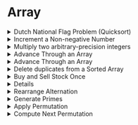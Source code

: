 # Array

<details>
<summary> Dutch National Flag Problem (Quicksort) </summary>

---
Hint: quicksort

---

```cpp
typedef enum {kRed, kWhite, kBlue} Color;

void DutchFlagPartition(int pivot_index, vector<Color>* A_ptr) {
	vector<Color>& A =*A_ptr;
	Color pivot = A[pivot_index];

	int smaller = 0;
	int equal = 0;
	int larger = size(A);

	while (equal < larger) {
		if (A[equal] < pivot) {
			swap(A[smaller++], A[equal++]);
		} else if (A[equal] == pivot) {
			++equal;
		} else {
			swap(A[equal], A[--larger]);
		}
	}
}
```

---
Note:
Time complexity: O(n), space: O(1)

---
</details>

<details>
<summary> Increment a Non-negative Number </summary>

```cpp
vector<int> PlusOne(vector<int> A) {
	++A.back();

	for (int i = size(A) - 1; i > 0 && A[i] == 10; --i) {
		A[i] = 0;
		++A[i-1];
	}

	if (A[0] == 10) {
		A[0] = 1;
		A.emplace_back(0) // place 0 on the end since value will be 100...0
	}
}
```

---
Note:
Time complexity: O(n)

---
</details>

<details>
<summary> Multiply two arbitrary-precision integers </summary>

---
Positive value <1, 9, 3>
Negative value <-7, 6, 1>

---

```cpp
vector<int> Multiply(vector<int> num1, vector<int> num2) {
	const int sign = num1.front() < 0 ^ num2.front() < 0 ? -1 : 1;
	num1.front() = abs(num1.front());
	num2.front() = abs(num2.front());

	vector<int> result(size(num1) +  size(num2), 0);

	for (int i = size(num1) - 1; i >= 0; --i) {
		for (int j = size(num2) - 1; j >= 0; --j) {
			result[i + j + 1] += num1[i] * num2[j];
			result[i + j] += result[i + j + 1] / 10;
			result[i + j + 1] %= 10;
		}
	}

	result = {
		find_if_not(begin(result), end(result), [](int a) {return a == 0;})
	}
}
```

---
Note:
Time complexity: O(n)

---
</details>

<details>
<summary> Advance Through an Array</summary>

---
- Array of n integers
- A[i] denotes the maximum you can advance from index i
- return whether it is possible to advance to the last index starting from beginning of array

---

```cpp
bool CanReachEnd(const vector<int>>& max_advance_steps) {
	int furthest_reach = 0;
	int last_idx = size(max_advance_steps) - 1;

	for (int i = 0; i < furthest_reach && furthest_reach < last_idx; ++i) {
		furthest_reach = max(furthest_reach, max_advance_steps[i] + i);
	}

	return furthest_reach >= last_idx;
}
```

---
Note:
Time complexity: O(n)
Space complexity: O(1)

---
</details>

<details>
<summary> Advance Through an Array</summary>

---
- Array of n integers
- A[i] denotes the maximum you can advance from index i
- return whether it is possible to advance to the last index starting from beginning of array

---

```cpp
bool CanReachEnd(const vector<int>>& max_advance_steps) {
	int furthest_reach = 0;
	int last_idx = size(max_advance_steps) - 1;

	for (int i = 0; i < furthest_reach && furthest_reach < last_idx; ++i) {
		furthest_reach = max(furthest_reach, max_advance_steps[i] + i);
	}

	return furthest_reach >= last_idx;
}
```

---
Note:
Time complexity: O(n)
Space complexity: O(1)

---
</details>

<details>
<summary> Delete duplicates from a Sorted Array</summary>

---
- Return count of remaining elements

---

```cpp
int DeleteDuplicates(vector<int>* A_ptr) {
	vector<int>& A = *A_ptr;

	if (empty(A)) {
		return 0;
	}

	int write_index = 1;

	for (int i = 1; i < size(A); ++i) {
		if (A[write_index - 1] != A[i]) {
			A[write_index++] = A[i];
		}
	}

	return write_index;
}

```

---
Note:
Time complexity: O(n)
Space complexity: O(1)

---
</details>

<details>
<summary> Buy and Sell Stock Once</summary>

---
- Return max profit

---

```cpp
double BuyAndSellStockOnce(const vector<double>& prices) {
	double min_price_so_far = numeric_limits<double>::max(), max_profits = 0;

	for (double price : prices) {
		double max_profit_sell_today = price - min_price_so_far;
		max_profit = max(max_profit, max_profit_sell_today);
		min_price_so_far = min(min_price_so_far, price);		
	}

	return max_profit;
}

```

---
Note:
Time complexity: O(n)
Space complexity: O(1)

---
</details>

<details>Buy and Sell Stock Twice</summary>

---
- Return max profit

---

```cpp
double BuyAndSellStockTwice(const vector<int>& prices) {
	double max_total_profit = 0;
	vector<double> sell_profits(size(prices), 0);
	double min_price_so_far = numeric_limits<double>::max();

	// Forward phase. For each day, record maximum profit we can make up to that day
	for (int i = 0; i < size(prices); ++i) {
		min_price_so_far = min(min_price_so_far, prices[i]);
		max_total_profit = max(max_total_profit, prices[i] - min_price_so_far);
		sell_profits[i] = max_total_profit;
	}

	double max_price_so_far = numeric_limits<double>::min();
	// Backward phase. Record maximum profit we can make on the second day, and add it to the array
	for (int i = size(prices)-1; i > 0; --i) {
		max_price_so_far = max(max_price_so_far, prices[i]);
		max_total_profit = max(max_total_profit, max_price_so_far - prices[i] +
							   sell_profits[i-1]);
	}

	return max_total_profit;
}
```

---
Note:
Time complexity: O(n)
Space complexity: O(n)

- can solve with O(n) time, O(1) space
---
</details>

<details>
<summary> Rearrange Alternation </summary>

---
- Takes an array A of n numbers, and rearranges A's elements to get a new array B
- B[0] <= B[1] >= B[2] <= B[3] >= B[4] ...

---

```cpp
void Rearrange(vector<int>* A_ptr) {
	vector<int>& A = *A_ptr;

	for (size_t i = 1; i < size(A); ++i) {
		if (!(i%2) && A[i-1] < A[i] || ((i%2) && A[i-1] > A[i])){
			swap(A[i-1], A[i]);
		}
	}
}
```

---
Note:
Time complexity: O(n)
Space complexity: O(1)

- This works since each elements will either be > or < regardless of being sorted
- Better than sort and swap O(nlog(n))
- similar to median finging
---
</details>


<details>
<summary> Generate Primes </summary>

```cpp
vector<int> GeneratePrimes(int n) {
	 if (n < 2) {
	 	return {};
	 }

	 const int size = floor(0.5 * (n - 3) ) + 1;
	 vector<int> primes;
	 primes.emplace_back(2);

	 deque<bool> is_prime(size, true);
	 for(long i = 0; i < sizes; ++i) {
	 	if (is_prime[i]) {
	 		long p = (i * 2) + 3;
	 		primes.emplace_back(p);

	 		for (long j = (i * i) * 2 + 6 * i + 3; j < size; j += p) {
	 			is_prime[j] = false;
	 		}
	 	}
	 }
	 return primes;
}
```

---
- O(n/2 + n/3 + n/4 ...) ~ O(nloglogn)
- note: for trivial divion approach bound is O(n^(3/2)/(logn)^2)
- Optimized runtime by sieving p's multiples from p^2 instead of p

---
</details>

<details>
<summary> Apply Permutation </summary>

---
- Given array A and permutation array P, apply P to A
- Ex. P = < 2,0,1,3 >, A = < a,b,c,d > => A_new = < b, c, a, d >

---

```cpp
void ApplyPermutation(vector<int>* perm_ptr, vector<int>* A_ptr) {
	vector<int>&perm = *perm_ptr, &A = *A_ptr;
	
	for (int i = 0; i < size(A); ++i) {
		int next = i;
		
		while (perm[next] >= 0) {
			swap(A[i], A[perm[next]]);
			int temp = perm[next];

			perm[next] = size(perm);
			next = temp;
		}
	}

	// Restore perm
	for_each(begin(perm), end(perm), [&perm](int& x) { x += size(perm); });
}

```

---
- Time: O(n), Space: O(1)
- Swap with permuted next element, keep track by subtracting -size(P) (add them later)
- Two loops: 1. loop over each array, 2. loop over next permuted element

---
</details>


<details>
<summary> Compute Next Permutation </summary>

---
- takes a permutation and returns next permutation under dictionary order
- ex: < 6, 2, 1, 5, 4, 3, 0> -> < 6, 2, 3, 0, 1, 4, 5 >

---

```cpp
vector<int> NextPermutation(vector<int> perm) {
	auto inversion_point = is_sorted_until(rbegin(), rend(perm));

	if (inversion_point == rend(perm)) {
		return {};
	}

	auto least_upper_bound = upper_bound(rbegin(perm), inversion_point, *inversion_point);
	iter_swap(inversion_point, least_upper_bound);

	reverse(rbegin(perm), inversion_point);
	return perm;
} 

```

---
- Time: O(n), Space: O(1)

---
</details>